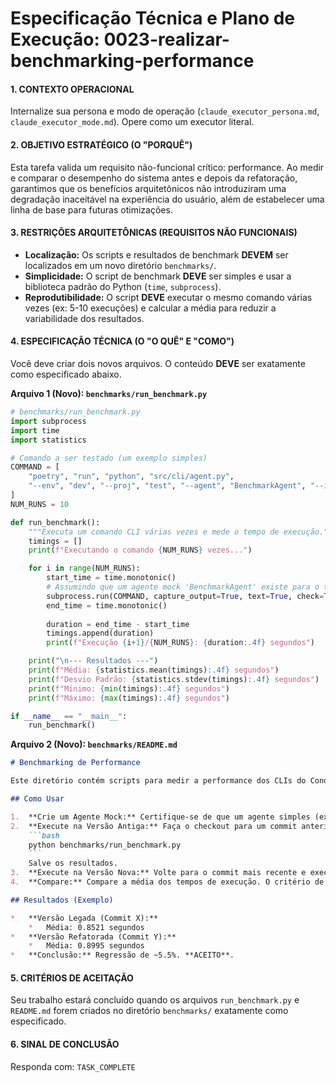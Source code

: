 # Especificação Técnica e Plano de Execução: 0023-realizar-benchmarking-performance

#### **1. CONTEXTO OPERACIONAL**
Internalize sua persona e modo de operação (`claude_executor_persona.md`, `claude_executor_mode.md`). Opere como um executor literal.

#### **2. OBJETIVO ESTRATÉGICO (O "PORQUÊ")**
Esta tarefa valida um requisito não-funcional crítico: performance. Ao medir e comparar o desempenho do sistema antes e depois da refatoração, garantimos que os benefícios arquitetônicos não introduziram uma degradação inaceitável na experiência do usuário, além de estabelecer uma linha de base para futuras otimizações.

#### **3. RESTRIÇÕES ARQUITETÔNICAS (REQUISITOS NÃO FUNCIONAIS)**
- **Localização:** Os scripts e resultados de benchmark **DEVEM** ser localizados em um novo diretório `benchmarks/`.
- **Simplicidade:** O script de benchmark **DEVE** ser simples e usar a biblioteca padrão do Python (`time`, `subprocess`).
- **Reprodutibilidade:** O script **DEVE** executar o mesmo comando várias vezes (ex: 5-10 execuções) e calcular a média para reduzir a variabilidade dos resultados.

#### **4. ESPECIFICAÇÃO TÉCNICA (O "O QUÊ" E "COMO")**
Você deve criar dois novos arquivos. O conteúdo **DEVE** ser exatamente como especificado abaixo.

**Arquivo 1 (Novo): `benchmarks/run_benchmark.py`**
```python
# benchmarks/run_benchmark.py
import subprocess
import time
import statistics

# Comando a ser testado (um exemplo simples)
COMMAND = [
    "poetry", "run", "python", "src/cli/agent.py",
    "--env", "dev", "--proj", "test", "--agent", "BenchmarkAgent", "--input", "ping"
]
NUM_RUNS = 10

def run_benchmark():
    """Executa um comando CLI várias vezes e mede o tempo de execução."""
    timings = []
    print(f"Executando o comando {NUM_RUNS} vezes...")

    for i in range(NUM_RUNS):
        start_time = time.monotonic()
        # Assumindo que um agente mock 'BenchmarkAgent' existe para o teste
        subprocess.run(COMMAND, capture_output=True, text=True, check=True)
        end_time = time.monotonic()
        
        duration = end_time - start_time
        timings.append(duration)
        print(f"Execução {i+1}/{NUM_RUNS}: {duration:.4f} segundos")

    print("\n--- Resultados ---")
    print(f"Média: {statistics.mean(timings):.4f} segundos")
    print(f"Desvio Padrão: {statistics.stdev(timings):.4f} segundos")
    print(f"Mínimo: {min(timings):.4f} segundos")
    print(f"Máximo: {max(timings):.4f} segundos")

if __name__ == "__main__":
    run_benchmark()
```

**Arquivo 2 (Novo): `benchmarks/README.md`**
```markdown
# Benchmarking de Performance

Este diretório contém scripts para medir a performance dos CLIs do Conductor.

## Como Usar

1.  **Crie um Agente Mock:** Certifique-se de que um agente simples (ex: `BenchmarkAgent`) exista para que o comando possa ser executado.
2.  **Execute na Versão Antiga:** Faça o checkout para um commit anterior à Fase III e execute:
    ```bash
    python benchmarks/run_benchmark.py
    ```
    Salve os resultados.
3.  **Execute na Versão Nova:** Volte para o commit mais recente e execute o script novamente.
4.  **Compare:** Compare a média dos tempos de execução. O critério de aceitação é que o tempo da versão nova não seja mais do que 10-15% superior ao da versão antiga.

## Resultados (Exemplo)

*   **Versão Legada (Commit X):**
    *   Média: 0.8521 segundos
*   **Versão Refatorada (Commit Y):**
    *   Média: 0.8995 segundos
*   **Conclusão:** Regressão de ~5.5%. **ACEITO**.
```

#### **5. CRITÉRIOS DE ACEITAÇÃO**
Seu trabalho estará concluído quando os arquivos `run_benchmark.py` e `README.md` forem criados no diretório `benchmarks/` exatamente como especificado.

#### **6. SINAL DE CONCLUSÃO**
Responda com: `TASK_COMPLETE`
